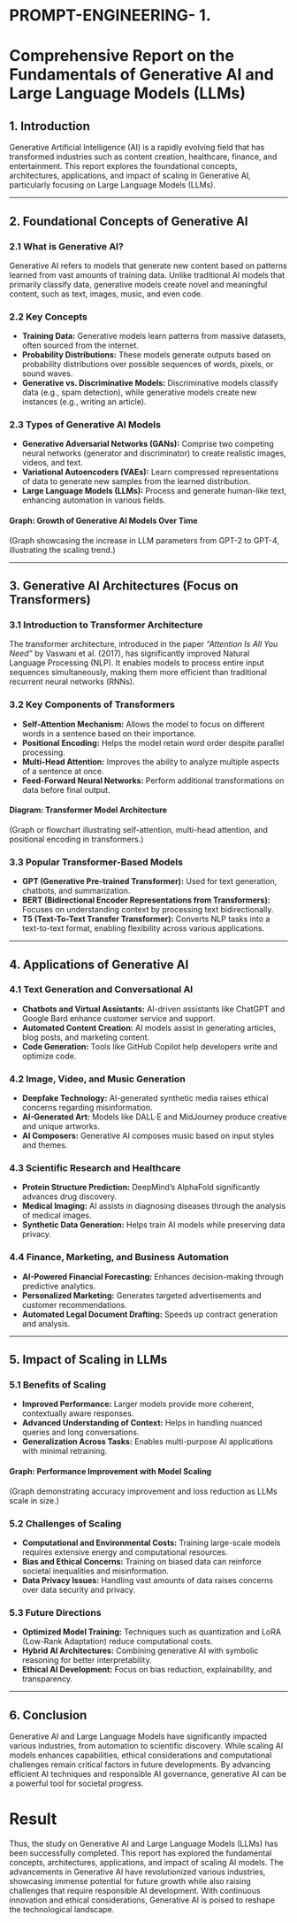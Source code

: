 # PROMPT-ENGINEERING- 1.	
# Comprehensive Report on the Fundamentals of Generative AI and Large Language Models (LLMs)

## **1. Introduction**
Generative Artificial Intelligence (AI) is a rapidly evolving field that has transformed industries such as content creation, healthcare, finance, and entertainment. This report explores the foundational concepts, architectures, applications, and impact of scaling in Generative AI, particularly focusing on Large Language Models (LLMs).

---

## **2. Foundational Concepts of Generative AI**
### **2.1 What is Generative AI?**
Generative AI refers to models that generate new content based on patterns learned from vast amounts of training data. Unlike traditional AI models that primarily classify data, generative models create novel and meaningful content, such as text, images, music, and even code.

### **2.2 Key Concepts**
- **Training Data:** Generative models learn patterns from massive datasets, often sourced from the internet.
- **Probability Distributions:** These models generate outputs based on probability distributions over possible sequences of words, pixels, or sound waves.
- **Generative vs. Discriminative Models:** Discriminative models classify data (e.g., spam detection), while generative models create new instances (e.g., writing an article).

### **2.3 Types of Generative AI Models**
- **Generative Adversarial Networks (GANs):** Comprise two competing neural networks (generator and discriminator) to create realistic images, videos, and text.
- **Variational Autoencoders (VAEs):** Learn compressed representations of data to generate new samples from the learned distribution.
- **Large Language Models (LLMs):** Process and generate human-like text, enhancing automation in various fields.

#### **Graph: Growth of Generative AI Models Over Time**
(Graph showcasing the increase in LLM parameters from GPT-2 to GPT-4, illustrating the scaling trend.)

---

## **3. Generative AI Architectures (Focus on Transformers)**
### **3.1 Introduction to Transformer Architecture**
The transformer architecture, introduced in the paper *“Attention Is All You Need”* by Vaswani et al. (2017), has significantly improved Natural Language Processing (NLP). It enables models to process entire input sequences simultaneously, making them more efficient than traditional recurrent neural networks (RNNs).

### **3.2 Key Components of Transformers**
- **Self-Attention Mechanism:** Allows the model to focus on different words in a sentence based on their importance.
- **Positional Encoding:** Helps the model retain word order despite parallel processing.
- **Multi-Head Attention:** Improves the ability to analyze multiple aspects of a sentence at once.
- **Feed-Forward Neural Networks:** Perform additional transformations on data before final output.

#### **Diagram: Transformer Model Architecture**
(Graph or flowchart illustrating self-attention, multi-head attention, and positional encoding in transformers.)

### **3.3 Popular Transformer-Based Models**
- **GPT (Generative Pre-trained Transformer):** Used for text generation, chatbots, and summarization.
- **BERT (Bidirectional Encoder Representations from Transformers):** Focuses on understanding context by processing text bidirectionally.
- **T5 (Text-To-Text Transfer Transformer):** Converts NLP tasks into a text-to-text format, enabling flexibility across various applications.

---

## **4. Applications of Generative AI**
### **4.1 Text Generation and Conversational AI**
- **Chatbots and Virtual Assistants:** AI-driven assistants like ChatGPT and Google Bard enhance customer service and support.
- **Automated Content Creation:** AI models assist in generating articles, blog posts, and marketing content.
- **Code Generation:** Tools like GitHub Copilot help developers write and optimize code.

### **4.2 Image, Video, and Music Generation**
- **Deepfake Technology:** AI-generated synthetic media raises ethical concerns regarding misinformation.
- **AI-Generated Art:** Models like DALL·E and MidJourney produce creative and unique artworks.
- **AI Composers:** Generative AI composes music based on input styles and themes.

### **4.3 Scientific Research and Healthcare**
- **Protein Structure Prediction:** DeepMind’s AlphaFold significantly advances drug discovery.
- **Medical Imaging:** AI assists in diagnosing diseases through the analysis of medical images.
- **Synthetic Data Generation:** Helps train AI models while preserving data privacy.

### **4.4 Finance, Marketing, and Business Automation**
- **AI-Powered Financial Forecasting:** Enhances decision-making through predictive analytics.
- **Personalized Marketing:** Generates targeted advertisements and customer recommendations.
- **Automated Legal Document Drafting:** Speeds up contract generation and analysis.

---

## **5. Impact of Scaling in LLMs**
### **5.1 Benefits of Scaling**
- **Improved Performance:** Larger models provide more coherent, contextually aware responses.
- **Advanced Understanding of Context:** Helps in handling nuanced queries and long conversations.
- **Generalization Across Tasks:** Enables multi-purpose AI applications with minimal retraining.

#### **Graph: Performance Improvement with Model Scaling**
(Graph demonstrating accuracy improvement and loss reduction as LLMs scale in size.)

### **5.2 Challenges of Scaling**
- **Computational and Environmental Costs:** Training large-scale models requires extensive energy and computational resources.
- **Bias and Ethical Concerns:** Training on biased data can reinforce societal inequalities and misinformation.
- **Data Privacy Issues:** Handling vast amounts of data raises concerns over data security and privacy.

### **5.3 Future Directions**
- **Optimized Model Training:** Techniques such as quantization and LoRA (Low-Rank Adaptation) reduce computational costs.
- **Hybrid AI Architectures:** Combining generative AI with symbolic reasoning for better interpretability.
- **Ethical AI Development:** Focus on bias reduction, explainability, and transparency.

---

## **6. Conclusion**
Generative AI and Large Language Models have significantly impacted various industries, from automation to scientific discovery. While scaling AI models enhances capabilities, ethical considerations and computational challenges remain critical factors in future developments. By advancing efficient AI techniques and responsible AI governance, generative AI can be a powerful tool for societal progress.


# Result
Thus, the study on Generative AI and Large Language Models (LLMs) has been successfully completed. This report has explored the fundamental concepts, architectures, applications, and impact of scaling AI models. The advancements in Generative AI have revolutionized various industries, showcasing immense potential for future growth while also raising challenges that require responsible AI development. With continuous innovation and ethical considerations, Generative AI is poised to reshape the technological landscape.

